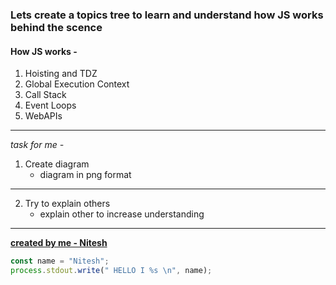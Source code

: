 ### Lets create a topics tree to learn and understand how JS works behind the scence

#### How JS works -
1. Hoisting and TDZ
2. Global Execution Context
3. Call Stack
4. Event Loops
5. WebAPIs

------

*task for me -*
1. Create diagram
    - diagram in png format 
---
2. Try to explain others 
    - explain other to increase understanding
---

[__created by me - Nitesh__](https://github.com/Nitesh-c/)

``` javascript
const name = "Nitesh";
process.stdout.write(" HELLO I %s \n", name);
```
